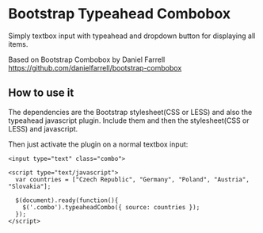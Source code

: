 # Bootstrap Typeahead Combobox

Simply textbox input with typeahead and dropdown button for displaying all items.

Based on Bootstrap Combobox by Daniel Farrell https://github.com/danielfarrell/bootstrap-combobox

## How to use it

The dependencies are the Bootstrap stylesheet(CSS or LESS) and also the typeahead javascript plugin. Include them and then the stylesheet(CSS or LESS) and javascript.

Then just activate the plugin on a normal textbox input:

    <input type="text" class="combo">    

    <script type="text/javascript">
      var countries = ["Czech Republic", "Germany", "Poland", "Austria", "Slovakia"];

      $(document).ready(function(){
        $('.combo').typeaheadCombo({ source: countries });
      });
    </script>

